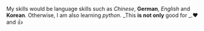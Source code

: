 My skills would be language skills such as *Chinese*, **German**, *English* and **Korean**. Otherwise, I am also learning _python_. _This **is not only** good for _.:heart: and :+1:
